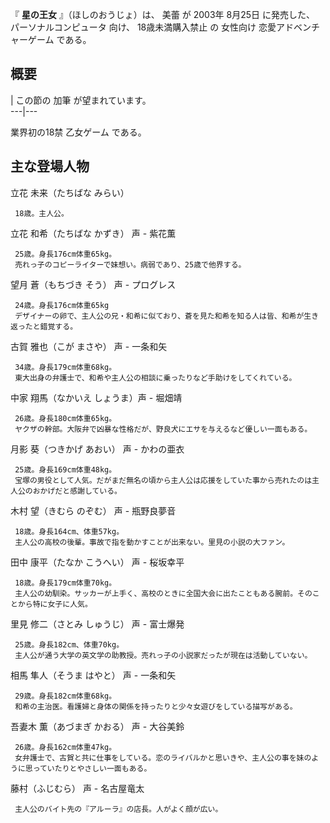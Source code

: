 『 **星の王女** 』（ほしのおうじょ）は、  美蕾  が  2003年  8月25日  に発売した、  パーソナルコンピュータ  向け、
18歳未満購入禁止  の  女性向け  恋愛アドベンチャーゲーム  である。

##  概要  

|  この節の  加筆  が望まれています。  
---|---  
  
業界初の18禁  乙女ゲーム  である。

##  主な登場人物  

立花 未来（たちばな みらい）

     18歳。主人公。 
立花 和希（たちばな かずき）  声  \-  紫花薫

     25歳。身長176cm体重65kg。 
     売れっ子のコピーライターで妹想い。病弱であり、25歳で他界する。 
望月 蒼（もちづき そう） 声 -  プログレス

     24歳。身長176cm体重65kg 
     デザイナーの卵で、主人公の兄・和希に似ており、蒼を見た和希を知る人は皆、和希が生き返ったと錯覚する。 
古賀 雅也（こが まさや） 声 -  一条和矢

     34歳。身長179cm体重68kg。 
     東大出身の弁護士で、和希や主人公の相談に乗ったりなど手助けをしてくれている。 
中家 翔馬（なかいえ しょうま）声 -  堀畑靖

     26歳。身長180cm体重65kg。 
     ヤクザの幹部。大阪弁で凶暴な性格だが、野良犬にエサを与えるなど優しい一面もある。 
月影 葵（つきかげ あおい） 声 -  かわの亜衣

     25歳。身長169cm体重48kg。 
     宝塚の男役として人気。だがまだ無名の頃から主人公は応援をしていた事から売れたのは主人公のおかげだと感謝している。 
木村 望（きむら のぞむ） 声 -  瓶野良夢音

     18歳。身長164cm、体重57kg。 
     主人公の高校の後輩。事故で指を動かすことが出来ない。里見の小説の大ファン。 
田中 康平（たなか こうへい） 声 -  桜坂幸平

     18歳。身長179cm体重70kg。 
     主人公の幼馴染。サッカーが上手く、高校のときに全国大会に出たこともある腕前。そのことから特に女子に人気。 
里見 修二（さとみ しゅうじ） 声 -  富士爆発

     25歳。身長182cm、体重70kg。 
     主人公が通う大学の英文学の助教授。売れっ子の小説家だったが現在は活動していない。 
相馬 隼人（そうま はやと） 声 -  一条和矢

     29歳。身長182cm体重68kg。 
     和希の主治医。看護婦と身体の関係を持ったりと少々女遊びをしている描写がある。 
吾妻木 薫（あづまぎ かおる） 声 -  大谷美鈴

     26歳。身長162cm体重47kg。 
     女弁護士で、古賀と共に仕事をしている。恋のライバルかと思いきや、主人公の事を妹のように思っていたりとやさしい一面もある。 
藤村（ふじむら） 声 -  名古屋竜太

     主人公のバイト先の『アルーラ』の店長。人がよく顔が広い。 

